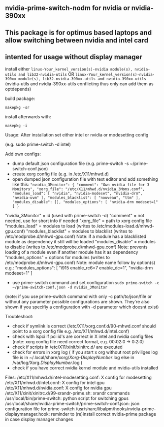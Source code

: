## nvidia-prime-switch-nodm for nvidia or nvidia-390xx

## This package is for optimus based laptops and allow switching between nvidia and intel card
## intented for usage without display manager

install either
`linux-Your_kernel_version(s)-nvidia module(s), nvidia-utils and lib32-nvidia-utils`
OR
`linux-Your_kernel_version(s)-nvidia-390xx module(s), lib32-nvidia-390xx-utils and nvidia-390xx-utils`
(nvidia-utils and nvidia-390xx-utils conflicting thus only can add them as optdepends)


build package:

`makepkg -sr`

install afterwards with:

`makepkg -i`

Usage:
After installation set either intel or nvidia or modesetting config

(e.g. sudo prime-switch -d intel)

Add own configs:
* dump default json configuration file
(e.g. prime-switch -s ~/prime-switch-conf.json)
* create xorg config file (e.g. in /etc/X11/mhwd.d)
* open dumped json configuration file with text editor and add something like this:
`
        "nvidia_3Monitor": {
            "comment": "Own nvidia file for 3 Monitors",
            "xorg_file": "/etc/X11/mhwd.d/nvidia_3Mons.conf",
            "modules_load": [
                "nvidia",
                "nvidia-modeset",
                "nvidia-drm",
                "nvidia-uvm"
            ],
            "modules_blacklist": [
                "nouveau",
                "ttm"
            ],
            "modules_disable": [],
            "modules_options": [
                "nvidia-drm modeset=1"
            ]
        }
`

"nvidia_3Monitor" = id (used with prime-switch -d)
"comment" = not needed, use for short info if needed
"xorg_file" = path to xorg config file
"modules_load" = modules to load (writes to /etc/modules-load.d/mhwd-gpu.conf)
"modules_blacklist" = modules to blacklist (writes to /etc/modprobe.d/mhwd-gpu.conf) Note: if a module has a blacklisted module as dependency it still will be loaded
"modules_disable" = modules to disable (writes to /etc/modprobe.d/mhwd-gpu.conf) Note: prevents loading of a module even if another module has it as dependency
"modules_options" = options for modules (writes to /etc/modprobe.d/mhwd-gpu.conf) Note: module name follow by option(s)
e.g.:
"modules_options": [
"i915 enable_rc6=7 enable_dc=1",
"nvidia-drm modeset=1"
]
* use prime-switch command and set configuration
`sudo prime-switch -c ~/prime-switch-conf.json -d nvidia_3Monitor`

(note: if you use prime-switch command with only -c path/to/json/file or without any parameter possible configurations are shown. They're also shown if you specifiy a configuration with -d parameter which doesnt exist)


Troubleshoot:
* check if symlink is correct (/etc/X11/xorg.conf.d/90-mhwd.conf should point to a xorg config file e.g. /etc/X11/mhwd.d/intel.conf)
* check with lspci if pci id's are correct in X intel and nvidia config files (note: xorg config file need correct format, e.g. 00:02:0 -> 0:2:0)
* check if scripts in /etc/X11/xinit/xinitrc.d/ are executed
* check for errors in xorg log
( if you start x org without root priviliges log file is in ~/.local/share/xorg/_Xorg-DisplayNumber_.log else in /var/log/Xorg._DisplayNumber_.log )
* check if you have correct nvidia kernel module and nvidia-utils installed


Files:
/etc/X11/mhwd.d/intel-modesetting.conf: X config for modesetting
/etc/X11/mhwd.d/intel.conf: X config for intel gpu
/etc/X11/mhwd.d/nvidia.conf: X config for nvidia gpu
/etc/X11/xinit/xinitrc.d/99-xrandr-prime.sh: xrandr commands
/usr/local/bin/prime-switch: python script for switching gpus
/usr/local/share/nvidia-prime-switch/prime-switch-conf.json: json configuration file for prime-switch
/usr/share/libalpm/hooks/nvidia-prime-displaymanager.hook: reminder to (re)install correct nvidia-prime package in case display manager changes

